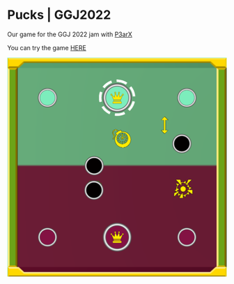 # Pucks | GGJ2022
Our game for the GGJ 2022 jam with [P3arX](https://github.com/P3arX)

You can try the game [HERE](https://imdonix.itch.io/pucks)

![banner](/Documentation/banner.png)
